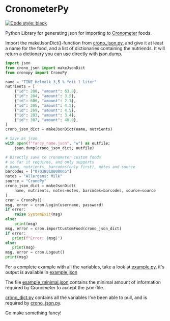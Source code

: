 # CronometerPy
[![Code style: black](https://img.shields.io/badge/code%20style-black-000000.svg)](https://github.com/psf/black)

Python Library for generating json for importing to [Cronometer](https://cronometer.com/) foods.

Import the makeJsonDict()-function from [crono_json.py](https://github.com/Lanjelin/CronometerPy/blob/main/crono_json.py), and give it at least a name for the food, and a list of dictionaries containing the nutriends. It will return a dictionary you can use directly with json.dump.

```py
import json
from crono_json import makeJsonDict
from cronopy import CronoPy

name = "TINE Helmelk 3,5 % fett 1 liter"
nutrients = [
    {"id": 208, "amount": 63.0},
    {"id": 204, "amount": 3.5},
    {"id": 606, "amount": 2.3},
    {"id": 205, "amount": 4.5},
    {"id": 269, "amount": 4.5},
    {"id": 203, "amount": 3.4},
    {"id": 307, "amount": 40.0},
]
crono_json_dict = makeJsonDict(name, nutrients)

# Save as json
with open(f"fancy_name.json", "w") as outfile:
    json.dump(crono_json_dict, outfile)

# Directly save to cronometer custom foods
# so far it requires, and only supports 
# name, nutrients, barcodes(only first), notes and source
barcodes = ["07038010000065"]
notes = "Allergens: Milk"
source = "CronoPy"
crono_json_dict = makeJsonDict(
    name, nutrients, notes=notes, barcodes=barcodes, source=source
)
cron = CronoPy()
msg, error = cron.Login(username, password)
if error:
    raise SystemExit(msg)
else:
    print(msg)
msg, error = cron.importCustomFood(crono_json_dict)
if error:
   print(f"Error: {msg}")
else:
   print(msg)
msg, error = cron.Logout()
print(msg)
```

For a complete example with all the variables, take a look at [example.py](https://github.com/Lanjelin/CronometerPy/blob/main/example.py), it's output is available in [example.json](https://github.com/Lanjelin/CronometerPy/blob/main/example.json)

The file [example_minimal.json](https://github.com/Lanjelin/CronometerPy/blob/main/example_minimal.json) contains the minimal amount of information required by Cronometer to accept the json-file.

[crono_dict.py](https://github.com/Lanjelin/CronometerPy/blob/main/crono_dict.py) contains all the variables I've been able to pull, and is required by [crono_json.py](https://github.com/Lanjelin/CronometerPy/blob/main/crono_json.py).

Go make something fancy!
